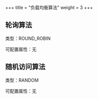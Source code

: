+++
title = "负载均衡算法"
weight = 3
+++

## 轮询算法

类型：ROUND_ROBIN

可配置属性：无

## 随机访问算法

类型：RANDOM

可配置属性：无

